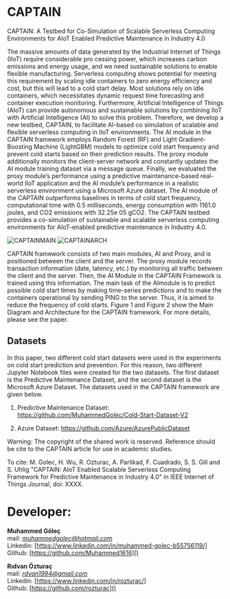 
# CAPTAIN
CAPTAIN: A Testbed for Co-Simulation of Scalable Serverless Computing Environments for AIoT Enabled Predictive Maintenance in Industry 4.0

The massive amounts of data generated by the Industrial Internet of Things (IIoT) require considerable pro cessing power, which increases carbon emissions and energy usage, and we need sustainable solutions to enable flexible manufacturing. Serverless computing shows potential for meeting this requirement by scaling idle containers to zero energy efficiency and cost, but this will lead to a cold start delay. Most solutions rely on idle containers, which necessitates dynamic request time forecasting and container execution monitoring. Furthermore, Artificial Intelligence of Things (AIoT) can provide autonomous and sustainable solutions by combining IIoT with Artificial Intelligence (AI) to solve this problem. Therefore, we develop a new testbed, CAPTAIN, to facilitate AI-based co simulation of scalable and flexible serverless computing in IIoT environments. The AI module in the CAPTAIN framework employs Random Forest (RF) and Light Gradient-Boosting Machine (LightGBM) models to optimize cold start frequency and prevent cold starts based on their prediction results. The proxy module additionally monitors the client-server network and constantly updates the AI module training dataset via a message queue. Finally, we evaluated the proxy module’s performance using a predictive maintenance-based real-world IIoT application and the AI module’s performance in a realistic serverless environment using a Microsoft Azure dataset. The AI module of the CAPTAIN outperforms baselines in terms of cold start frequency, computational time with 0.5 milliseconds, energy consumption with 1161.0 joules, and CO2 emissions with 32.25e 05 gCO2. The CAPTAIN testbed provides a co-simulation of sustainable and scalable serverless computing environments for AIoT-enabled predictive maintenance in Industry 4.0.

![CAPTAINMAIN](https://github.com/user-attachments/assets/2d924e3b-dcca-439f-8926-1e262a0471a3)
![CAPTAINARCH](https://github.com/user-attachments/assets/84287969-d734-4cb6-b18e-b747d99ea3fb)


 

CAPTAIN framework consists of two main modules, AI and Proxy, and is positioned between the client and the server. The proxy module records transaction information (date, latency, etc.) by monitoring all traffic between the client and the server. Then, the AI ​​Module in the CAPTAIN Framework is trained using this information. The main task of the AI ​​module is to predict possible cold start times by making time-series predictions and to make the containers operational by sending PING to the server. Thus, it is aimed to reduce the frequency of cold starts. Figure 1 and Figure 2 show the Main Diagram and Architecture for the CAPTAIN framework. For more details, please see the paper.


## Datasets

In this paper, two different cold start datasets were used in the experiments on cold start prediction and prevention. For this reason, two different Jupyter Notebook files were created for the two datasets. The first dataset is the Predictive Maintenance Dataset, and the second dataset is the Microsoft Azure Dataset. The datasets used in the CAPTAIN framework are given below.

1) Predictive Maintenance Dataset: https://github.com/MuhammedGolec/Cold-Start-Dataset-V2 

2) Azure Dataset: https://github.com/Azure/AzurePublicDataset



Warning: The copyright of the shared work is reserved. Reference should be cite to the CAPTAIN article for use in academic studies. 

To cite:
M. Golec, H. Wu, R. Ozturac, A. Parlikad, F. Cuadrado, S. S. Gill and S. Uhlig "CAPTAIN: AIoT Enabled Scalable Serverless Computing Framework for Predictive Maintenance in Industry 4.0" in IEEE Internet of Things Journal, doi: XXXX.

# Developer:
**Muhammed Göleç** <br/> 
mail: *muhammedgolec@hotmail.com* <br/>
Linkedin: [https://www.linkedin.com/in/muhammed-golec-b55756119/] <br/>
Github: [https://github.com/Muhammed1616]() 

**Rıdvan Özturaç** <br/> 
mail: *rdvan1994@gmail.com* <br/>
Linkedin: [https://www.linkedin.com/in/rozturac/] <br/>
Github: [https://github.com/rozturac]()
